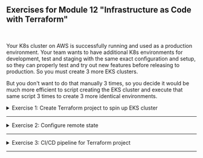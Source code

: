 ## Exercises for Module 12 "Infrastructure as Code with Terraform"
<br />

Your K8s cluster on AWS is successfully running and used as a production environment. Your team wants to have additional K8s environments for development, test and staging with the same exact configuration and setup, so they can properly test and try out new features before releasing to production. So you must create 3 more EKS clusters.

But you don't want to do that manually 3 times, so you decide it would be much more efficient to script creating the EKS cluster and execute that same script 3 times to create 3 more identical environments.

<details>
<summary>Exercise 1: Create Terraform project to spin up EKS cluster</summary>
<br />

**Tasks:**

Create a Terraform project that spins up an EKS cluster with the exact same setup that you created in the previous exercise, for the same Java Gradle application:
- Create EKS cluster with 3 Nodes and 1 Fargate profile only for your java application
- Deploy Mysql with 3 replicas with volumes for data persistence using helm

Create a separate git repository for your Terraform project, separate from the Java application, so that changes to the EKS cluster can be made by a separate team independent of the application changes themselves.

**Steps to solve the tasks:**\
**Step 1:** Create an EKS cluster with 3 Nodes and 1 Fargate profile\
Create a `terraform` folder. Within that folder create the following files:

_providers.tf_
```conf
terraform {
  required_version = ">= 1.2.0"
  required_providers {
    aws = {
      source = "hashicorp/aws"
      version = "5.3.0"
    }
  }
}

provider "aws" {
  region  = var.region
}
```

_vpc.tf_
```conf
data "aws_availability_zones" "available" {}

module "vpc" {
  source  = "terraform-aws-modules/vpc/aws"
  version = "5.0.0"

  name                 = "module12-exercise-vpc"
  cidr                 = "10.0.0.0/16"
  azs                  = data.aws_availability_zones.available.names
  private_subnets      = ["10.0.1.0/24", "10.0.2.0/24", "10.0.3.0/24"]
  public_subnets       = ["10.0.4.0/24", "10.0.5.0/24", "10.0.6.0/24"]
  enable_nat_gateway   = true
  single_nat_gateway   = true
  enable_dns_hostnames = true

  tags = {
    "kubernetes.io/cluster/${var.cluster_name}" = "shared"
  }

  public_subnet_tags = {
    "kubernetes.io/cluster/${var.cluster_name}" = "shared"
    "kubernetes.io/role/elb"                    = "1"
  }

  private_subnet_tags = {
    "kubernetes.io/cluster/${var.cluster_name}" = "shared"
    "kubernetes.io/role/internal-elb"           = "1"
  }
}
```

_eks-cluster.tf_
```conf
module "eks" {
  source          = "terraform-aws-modules/eks/aws"
  version         = "19.15.3"

  cluster_name    = var.cluster_name
  cluster_version = var.k8s_version
  vpc_id          = module.vpc.vpc_id
  subnet_ids      = module.vpc.private_subnets

  cluster_endpoint_private_access = false
  cluster_endpoint_public_access = true

  tags = {
    Environment = "bootcamp"
    Terraform = "true"
  }

  eks_managed_node_groups = {
    dev = {
      min_size     = 1
      max_size     = 3
      desired_size = 3

      instance_types = ["t3.small"]
      labels = {
        Environment = var.env_prefix
      }
    }
  }

  fargate_profiles = {
    default = {
      name = "module12-exercise-fargate-profile"
      selectors = [
        {
          namespace = "module12-exercise-namespace"
        }
      ]
    }
  }
}
```

_variables.tf_
```conf
variable env_prefix {
  default = "test"
}

variable k8s_version {
  default = "1.27"
}

variable cluster_name {
  default = "module12-exercise-cluster"
}

variable region {
  default = "eu-central-1"
}
```

_dev.tfvars_
```conf
env_prefix = "dev"
k8s_version = "1.27"
cluster_name = "module12-exercise-cluster"
region = "eu-central-1"
```

_output.tf_
```conf
output "cluster_id" {
  description = "EKS cluster ID."
  value       = module.eks.cluster_id
}

output "cluster_endpoint" {
  description = "Endpoint for EKS control plane."
  value       = module.eks.cluster_endpoint
}

output "cluster_security_group_id" {
  description = "Security group ids attached to the cluster control plane."
  value       = module.eks.cluster_security_group_id
}

output "kubectl_config" {
  description = "kubectl config as generated by the module."
  value       = module.eks.aws_auth_configmap_yaml
}

output "config_map_aws_auth" {
  description = "A kubernetes configuration to authenticate to this EKS cluster."
  value       = module.eks.aws_auth_configmap_yaml
}

output "cluster_name" {
  description = "Kubernetes Cluster Name"
  value       = var.cluster_name
}
```

Open the command line, cd into the `terraform` folder and execute the following commands:

```sh
terraform init
terraform apply -var-file="dev.tfvars" --auto-approve
# ...
# Apply complete! Resources: 59 added, 0 changed, 0 destroyed.
# 
# Outputs:
# 
# cluster_endpoint = "https://BC12830B1BC2B87D3979405EBF8DA047.gr7.eu-central-1.eks.amazonaws.com"
# cluster_name = "module12-exercise-cluster"
# cluster_security_group_id = "sg-00cca484b598b71b7"
# config_map_aws_auth = <<EOT
# apiVersion: v1
# kind: ConfigMap
# ...
# EOT
# kubectl_config = <<EOT
# apiVersion: v1
# kind: ConfigMap
# ...
# EOT
```

To access the cluster with `kubectl`, execute:
```sh
aws eks update-kubeconfig --name module12-exercise-cluster --region eu-central-1
# Added new context arn:aws:eks:eu-central-1:369076538622:cluster/module12-exercise-cluster to /Users/fsiegrist/.kube/config

kubectl get nodes
# NAME                                          STATUS   ROLES    AGE    VERSION
# ip-10-0-1-76.eu-central-1.compute.internal    Ready    <none>   4m8s   v1.27.1-eks-2f008fe
# ip-10-0-2-162.eu-central-1.compute.internal   Ready    <none>   4m7s   v1.27.1-eks-2f008fe
# ip-10-0-3-38.eu-central-1.compute.internal    Ready    <none>   4m6s   v1.27.1-eks-2f008fe

eksctl get fargateprofile --cluster module12-exercise-cluster
# NAME                                    SELECTOR_NAMESPACE              SELECTOR_LABELS POD_EXECUTION_ROLE_ARN                                                                     SUBNETS                                                                          TAGS     STATUS
# module12-exercise-fargate-profile       module12-exercise-namespace     <none>          arn:aws:iam::369076538622:role/module12-exercise-fargate-profile-20230617120213663100000001subnet-0aa76a2391180109c,subnet-0344a9d3c6963addb,subnet-0e90ebc6596397679       Environment=bootcamp,Terraform=true       ACTIVE
```

**Step 2:** Deploy Mysql with 3 replicas with volumes for data persistence using helm\
Add the following block defining the 'helm' provider version to the _providers.tf_ file:
```conf
helm = {
  source = "hashicorp/helm"
  version = "2.10.1"
}
```

Add a configuration file for the Mysql deployment to the 'terraform' folder:

_mysql.tf_
```conf
# This gives back object with certificate-authority among other attributes: https://registry.terraform.io/providers/hashicorp/aws/latest/docs/data-sources/eks_cluster#attributes-reference
data "aws_eks_cluster" "cluster" {
  name = module.eks.cluster_name
}

# This gives us object with token: https://registry.terraform.io/providers/hashicorp/aws/latest/docs/data-sources/eks_cluster_auth#attributes-reference  
data "aws_eks_cluster_auth" "cluster" {
  name = module.eks.cluster_name
}

provider "helm" {
  kubernetes {
    host = data.aws_eks_cluster.cluster.endpoint
    token = data.aws_eks_cluster_auth.cluster.token
    cluster_ca_certificate = base64decode(data.aws_eks_cluster.cluster.certificate_authority.0.data)
  }
}

resource "helm_release" "mysql" {
  name       = "module12-exercise-release"
  repository = "https://charts.bitnami.com/bitnami"
  chart      = "mysql"
  version    = "9.10.4"
  timeout    = "1000" # seconds (= 16m 40s)

  values = [
    "${file("values.yaml")}"
  ]

  # Set chart values individually
  /* set {
    name  = "volumePermissions.enabled" 
    value = true
  } */
}
```

Apply the changes:

```sh
terraform apply -var-file="dev.tfvars" --auto-approve
# ...
# Plan: 1 to add, 0 to change, 0 to destroy.
# ...
# helm_release.mysql: Creating...
# ...
# helm_release.mysql: Still creating... [16m40s elapsed]
# ╷
# │ Warning: Helm release "module12-exercise-release" was created but has a failed status. Use the `helm` command to investigate the error, correct it, then run Terraform again.
# │ 
# │   with helm_release.mysql,
# │   on mysql.tf line 19, in resource "helm_release" "mysql":
# │   19: resource "helm_release" "mysql" {
# │
# ╵
# ╷
# │ Error: context deadline exceeded
```

Investigate the error:
```sh
helm history module12-exercise-release
# REVISION        UPDATED                         STATUS  CHART           APP VERSION     DESCRIPTION                                                            
# 1               Sat Jun 17 14:46:24 2023        failed  mysql-9.8.2     8.0.33          Release "module12-exercise-release" failed: context deadline exceeded

kubectl get pods
# NAME                                          READY   STATUS    RESTARTS   AGE
# module12-exercise-release-mysql-primary-0     0/1     Pending   0          13m
# module12-exercise-release-mysql-secondary-0   0/1     Pending   0          13m

kubectl logs module12-exercise-release-mysql-primary-0
# Defaulted container "mysql" out of: mysql, volume-permissions (init)

helm uninstall module12-exercise-release
```

</details>

******

<details>
<summary>Exercise 2: Configure remote state</summary>
<br />

**Tasks:**
By default, TF stores state locally. You know that this is not practical when working in a team, because each user must make sure they always have the latest state data before running Terraform. To fix that, you
- configure remote state with a remote data store for your terraform project.

You can use e.g. S3 bucket for storage.

**Steps to solve the tasks:**
Inside the Terraform configuration file `providers.tf` we add a `backend` attribute to the `terraform` block defining the remote AWS S3 state storage:

_terraform/providers.tf_
```conf
terraform {
  ...
  backend "s3" {
    bucket = "module12-exercise-bucket"
    key = "myapp/state.tfstate"
    region = "eu-central-1"
  }
}
```

To use this storage we have to create the bucket on AWS:
- Login to your AWS Management Console and navigate to Services > Storage > S3. The current region automatically switches to "Global".
- Press "Create bucket", enter the bucket name "module12-exercise-bucket" (must be a name which is unique in the global namespace), select your region (eu-central-1), enable Bucket Versioning and leave all the other options unchanged.
- Press "Create bucket".
- Clicking on the newly created bucket opens it, but there are no objects stored yet.

Apply the changes:
```sh
terraform init
# Initializing the backend...
# Do you want to copy existing state to the new backend?
#   Pre-existing state was found while migrating the previous "local" backend to the
#   newly configured "s3" backend. No existing state was found in the newly
#   configured "s3" backend. Do you want to copy this state to the new "s3"
#   backend? Enter "yes" to copy and "no" to start with an empty state.
# 
#   Enter a value: yes
# ...
# Terraform has been successfully initialized!

terraform apply -var-file="dev.tfvars" --auto-approve
# Terraform will perform the following actions:
# 
#   # helm_release.mysql is tainted, so must be replaced
# ...
# Plan: 1 to add, 0 to change, 1 to destroy.
```

</details>

******

<details>
<summary>Exercise 3: CI/CD pipeline for Terraform project</summary>
<br />

Now, the platform team that manages K8s clusters want to make changes to the cluster configurations based on the Infrastructure as Code best practices:

They collaborate and commit changes to git repository and those changes get applied to the cluster through a CI/CD pipeline.

So the AWS infrastructure and K8s cluster changes will be deployed the same way as the application changes, using a CI/CD pipeline.

So the team asks you to help them create a separate Jenkins pipeline for the Terraform project, in addition to your java-app pipeline from the previous module.

**Tasks:**
- Create a separate Jenkins pipeline for Terraform provisioning the EKS cluster

**Steps to solve the tasks:**
Create a Git repository and commit/push the `terraform` folder to it.

Add a 'Jenkinsfile' with the following content to it:

_Jenkinsfile_
```groovy
#!/usr/bin/env groovy

pipeline {
    agent any
    environment {
        AWS_ACCESS_KEY_ID = credentials('jenkins-aws_access_key_id')
        AWS_SECRET_ACCESS_KEY = credentials('jenkins-aws_secret_access_key')
    }
    stages {
        stage('provision cluster') {
            environment {
                TF_VAR_env_prefix = "dev"
                TF_VAR_k8s_version = "1.27"
                TF_VAR_cluster_name = "module12-exercise-cluster"
                TF_VAR_region = "eu-central-1"
            }
            steps {
                script {
                    echo "creating EKS cluster"
                    sh "terraform init"
                    sh "terraform apply --auto-approve"
                    
                    env.EKS_CLUSTER_ENDPOINT = sh(
                        script: "terraform output cluster_endpoint",
                        returnStdout: true
                    ).trim()
                    
                    echo "Cluster URL: ${env.EKS_CLUSTER_ENDPOINT}"
                }
            }
        }
    }
}
```

Create a new pipeline for the project in Jenkins and run it.

### Cleanup
Don't forget to delete the cluster when you're done with the exercise:
```sh
terraform destroy -var-file="dev.tfvars" --auto-approve
```

Also remove the S3 bucket. This has to be done via the AWS Management Console. You first have to empty it before you can delete it.

</details>

******